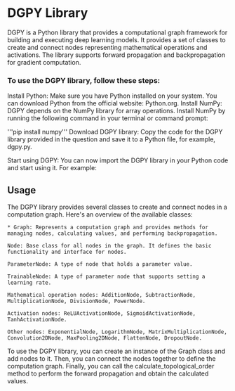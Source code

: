 # DGPY Library

DGPY is a Python library that provides a computational graph framework for building and executing deep learning models. It provides a set of classes to create and connect nodes representing mathematical operations and activations. The library supports forward propagation and backpropagation for gradient computation.

### To use the DGPY library, follow these steps:

Install Python: Make sure you have Python installed on your system. You can download Python from the official website: Python.org.
Install NumPy: DGPY depends on the NumPy library for array operations. Install NumPy by running the following command in your terminal or command prompt:
  
'''pip install numpy'''
Download DGPY library: Copy the code for the DGPY library provided in the question and save it to a Python file, for example, dgpy.py.

Start using DGPY: You can now import the DGPY library in your Python code and start using it. For example:

## Usage

The DGPY library provides several classes to create and connect nodes in a computation graph. Here's an overview of the available classes:

    * Graph: Represents a computation graph and provides methods for managing nodes, calculating values, and performing backpropagation.

    Node: Base class for all nodes in the graph. It defines the basic functionality and interface for nodes.

    ParameterNode: A type of node that holds a parameter value.

    TrainableNode: A type of parameter node that supports setting a learning rate.

    Mathematical operation nodes: AdditionNode, SubtractionNode, MultiplicationNode, DivisionNode, PowerNode.

    Activation nodes: ReLUActivationNode, SigmoidActivationNode, TanhActivationNode.

    Other nodes: ExponentialNode, LogarithmNode, MatrixMultiplicationNode, Convolution2DNode, MaxPooling2DNode, FlattenNode, DropoutNode.

To use the DGPY library, you can create an instance of the Graph class and add nodes to it. Then, you can connect the nodes together to define the computation graph. Finally, you can call the calculate_topological_order method to perform the forward propagation and obtain the calculated values.
